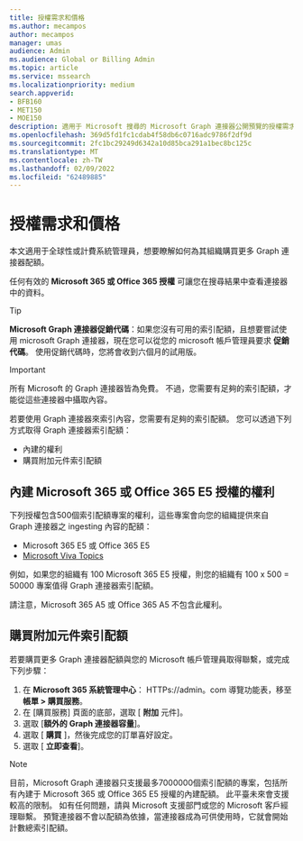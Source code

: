 ```yaml
---
title: 授權需求和價格
ms.author: mecampos
author: mecampos
manager: umas
audience: Admin
ms.audience: Global or Billing Admin
ms.topic: article
ms.service: mssearch
ms.localizationpriority: medium
search.appverid:
- BFB160
- MET150
- MOE150
description: 適用于 Microsoft 搜尋的 Microsoft Graph 連接器公開預覽的授權需求和價格
ms.openlocfilehash: 369d5fd1fc1cdab4f58db6c0716adc9786f2df9d
ms.sourcegitcommit: 2fc1bc29249d6342a10d85bca291a1bec8bc125c
ms.translationtype: MT
ms.contentlocale: zh-TW
ms.lasthandoff: 02/09/2022
ms.locfileid: "62489885"
---
```

<!---Previous ms.author: rusamai --->

# <a name="license-requirements-and-pricing"></a>授權需求和價格

本文適用于全球性或計費系統管理員，想要瞭解如何為其組織購買更多 Graph 連接器配額。

任何有效的 **Microsoft 365 或 Office 365 授權** 可讓您在搜尋結果中查看連接器中的資料。

> [!TIP]
> **Microsoft Graph 連接器促銷代碼**：如果您沒有可用的索引配額，且想要嘗試使用 microsoft Graph 連接器，現在您可以從您的 microsoft 帳戶管理員要求 **促銷代碼**。 使用促銷代碼時，您將會收到六個月的試用版。

>[!IMPORTANT]
>所有 Microsoft 的 Graph 連接器皆為免費。 不過，您需要有足夠的索引配額，才能從這些連接器中攝取內容。

若要使用 Graph 連接器來索引內容，您需要有足夠的索引配額。 您可以透過下列方式取得 Graph 連接器索引配額：

- 內建的權利
- 購買附加元件索引配額

## <a name="entitlement-built-into-microsoft-365-or-office-365-e5-licenses"></a>內建 Microsoft 365 或 Office 365 E5 授權的權利

下列授權包含500個索引配額專案的權利，這些專案會向您的組織提供來自 Graph 連接器之 ingesting 內容的配額：

* Microsoft 365 E5 或 Office 365 E5
* [Microsoft Viva Topics](https://www.microsoft.com/microsoft-viva/topics?activetab=pivot:overviewtab)

例如，如果您的組織有 100 Microsoft 365 E5 授權，則您的組織有 100 x 500 = 50000 專案值得 Graph 連接器索引配額。

<!---Comment requested in PR#143--->
請注意，Microsoft 365 A5 或 Office 365 A5 不包含此權利。

## <a name="purchase-of-add-on-index-quota"></a>購買附加元件索引配額
若要購買更多 Graph 連接器配額與您的 Microsoft 帳戶管理員取得聯繫，或完成下列步驟：

1. 在 **Microsoft 365 系統管理中心**： HTTPs://<span>admin。</span>com 導覽功能表，移至 **帳單 > 購買服務**。
2. 在 [購買服務] 頁面的底部，選取 [ **附加** 元件]。
3. 選取 [**額外的 Graph 連接器容量**]。
4. 選取 [ **購買** ]，然後完成您的訂單喜好設定。
5. 選取 [ **立即查看**]。

> [!NOTE]
> 目前，Microsoft Graph 連接器只支援最多7000000個索引配額的專案，包括所有內建于 Microsoft 365 或 Office 365 E5 授權的內建配額。 此平臺未來會支援較高的限制。 如有任何問題，請與 Microsoft 支援部門或您的 Microsoft 客戶經理聯繫。
> 預覽連接器不會以配額為依據，當連接器成為可供使用時，它就會開始計數總索引配額。
